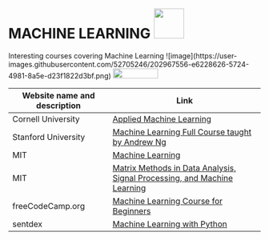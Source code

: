 # MACHINE LEARNING <img src="https://github.com/TincyThomas/learningdigest101.github.io/blob/main/Machine%20Learning/images/machine-learning.png" height="60" width="60" >

<p> Interesting courses covering Machine Learning  ![image](https://user-images.githubusercontent.com/52705246/202967556-e6228626-5724-4981-8a5e-d23f1822d3bf.png)
    <img src="https://img.shields.io/badge/YouTube-FF0000?style=for-the-badge&logo=youtube&logoColor=white" height="20" width="90" ></p>

| Website name and description | Link                                                                                                                                                 |
| ---------------------------- | ---------------------------------------------------------------------------------------------------------------------------------------------------- |
| Cornell University           | [Applied Machine Learning](https://www.youtube.com/playlist?list=PL2UML_KCiC0UlY7iCQDSiGDMovaupqc83)                                                 |
| Stanford University          | [Machine Learning Full Course taught by Andrew Ng](https://www.youtube.com/playlist?list=PLoROMvodv4rMiGQp3WXShtMGgzqpfVfbU)                         |
| MIT                          | [Machine Learning](https://www.youtube.com/playlist?list=PLxC_ffO4q_rW0bqQB80_vcQB09HOA3ClV)                                                         |
| MIT                          | [Matrix Methods in Data Analysis, Signal Processing, and Machine Learning](https://www.youtube.com/playlist?list=PLUl4u3cNGP63oMNUHXqIUcrkS2PivhN3k) |
| freeCodeCamp.org             | [Machine Learning Course for Beginners](https://www.youtube.com/watch?v=NWONeJKn6kc)                                                                 |
| sentdex                      | [Machine Learning with Python](https://www.youtube.com/playlist?list=PLQVvvaa0QuDfKTOs3Keq_kaG2P55YRn5v)                                             |
